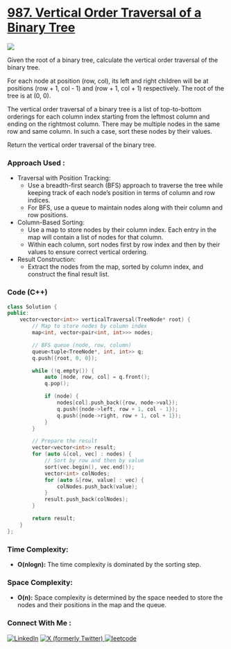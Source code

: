 # [987. Vertical Order Traversal of a Binary Tree](https://leetcode.com/problems/vertical-order-traversal-of-a-binary-tree/description/)

![](https://badgen.net/badge/Level/Hard/red)

Given the root of a binary tree, calculate the vertical order traversal of the binary tree.

For each node at position (row, col), its left and right children will be at positions (row + 1, col - 1) and (row + 1, col + 1) respectively. The root of the tree is at (0, 0).

The vertical order traversal of a binary tree is a list of top-to-bottom orderings for each column index starting from the leftmost column and ending on the rightmost column. There may be multiple nodes in the same row and same column. In such a case, sort these nodes by their values.

Return the vertical order traversal of the binary tree.

### Approach Used :

-   Traversal with Position Tracking:
    -   Use a breadth-first search (BFS) approach to traverse the tree while keeping track of each node’s position in terms of column and row indices.
    -   For BFS, use a queue to maintain nodes along with their column and row positions.
-   Column-Based Sorting:
    -   Use a map to store nodes by their column index. Each entry in the map will contain a list of nodes for that column.
    -   Within each column, sort nodes first by row index and then by their values to ensure correct vertical ordering.
-   Result Construction:
    -   Extract the nodes from the map, sorted by column index, and construct the final result list.

### Code (C++)

```cpp
class Solution {
public:
    vector<vector<int>> verticalTraversal(TreeNode* root) {
        // Map to store nodes by column index
        map<int, vector<pair<int, int>>> nodes;

        // BFS queue (node, row, column)
        queue<tuple<TreeNode*, int, int>> q;
        q.push({root, 0, 0});

        while (!q.empty()) {
            auto [node, row, col] = q.front();
            q.pop();

            if (node) {
                nodes[col].push_back({row, node->val});
                q.push({node->left, row + 1, col - 1});
                q.push({node->right, row + 1, col + 1});
            }
        }

        // Prepare the result
        vector<vector<int>> result;
        for (auto &[col, vec] : nodes) {
            // Sort by row and then by value
            sort(vec.begin(), vec.end());
            vector<int> colNodes;
            for (auto &[row, value] : vec) {
                colNodes.push_back(value);
            }
            result.push_back(colNodes);
        }

        return result;
    }
};
```

### Time Complexity:
- **O(nlogn):** The time complexity is dominated by the sorting step.

### Space Complexity:
- **O(n):** Space complexity is determined by the space needed to store the nodes and their positions in the map and the queue.


### Connect With Me : 

<a href="https://www.linkedin.com/in/shivam-ray-b4306524a/" target="_blank"><img src="https://img.shields.io/badge/LinkedIn-0077B5?style=for-the-badge&logo=linkedin&logoColor=white" alt="LinkedIn"></a>
<a href="https://x.com/rai_shivam11/" target="_blank"><img src="https://img.shields.io/badge/Twitter-1DA1F2?style=for-the-badge&logo=twitter&logoColor=white" alt="X (formerly Twitter)">
</a>
<a href="https://leetcode.com/u/shrunited0702/" target="_blank"><img src="https://img.shields.io/badge/LeetCode-000000?style=for-the-badge&logo=LeetCode&logoColor=#d16c06" alt="leetcode">
</a>